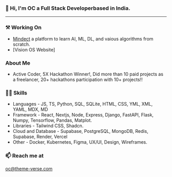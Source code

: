 ### 👋 Hi,  I'm OC a Full Stack Developerbased in India.

--- 

### ⚒️ Working On   
 - [Mindect](https://mindect.vercel.app/) a platform to learn AI, ML, DL, and vaious algorithms from scratch.
 - [Vision OS Website]

### About Me
- Active Coder, 5X Hackathon Winner!, Did more than 10 paid projects as a freelancer, 20+ hackathons participation with 10+ projects!!

### 💪🏻 Skills 
- Languages - JS, TS, Python, SQL, SQLite, HTML, CSS, YML, XML, YAML, MDX, MD
- Framework - React, Nextjs, Node, Express, Django, FastAPI, Flask, Numpy, Tensorflow, Pandas, Matplot. 
- Libraries - Tailwind CSS, Shadcn. 
- Cloud and Database - Supabase, PostgreSQL, MongoDB, Redis, Supabase, Render, Vercel
- Other - Docker, Kubernetes, Figma, UX/UI, Design, Wireframes. 

### 📫 Reach me at 
oc@theme-verse.com

<!---
Gitstar-OC/Gitstar-OC is a ✨ special ✨ repository because its `README.md` (this file) appears on your GitHub profile.
You can click the Preview link to take a look at your changes.
--->
